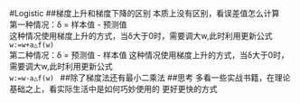 #Logistic
##梯度上升和梯度下降的区别
本质上没有区别，看误差值怎么计算  
    第一种情况：δ = 样本值 - 预测值   
    这种情况使用梯度上升的方式，当δ大于0时，需要调大w,此时利用更新公式  
    `w:=w+a△f(w)
    `  
    第二种情况：δ = 预测值 - 样本值
    这种情况使用梯度上升的方式，当δ大于0时，需要调大w,此时利用更新公式     
    `w:=w-a△f(w)
    `
##除了梯度法还有最小二乘法
##思考
多看一些实战书籍，在理论基础之上，看实际生活中是如何巧妙使用的
更好更快的方式
